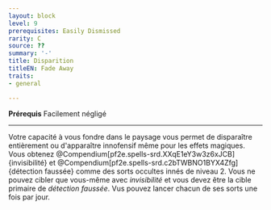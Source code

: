 ```yaml
---
layout: block
level: 9
prerequisites: Easily Dismissed
rarity: C
source: ??
summary: '-'
title: Disparition
titleEN: Fade Away
traits:
- general

---
```


<p><span id="ctl00_MainContent_DetailedOutput"><strong>Prérequis</strong> Facilement négligé<br></span></p>
<hr>
<p>Votre capacité à vous fondre dans le paysage vous permet de disparaître entièrement ou d'apparaître innofensif même pour les effets magiques. Vous obtenez @Compendium[pf2e.spells-srd.XXqE1eY3w3z6xJCB]{invisibilité} et @Compendium[pf2e.spells-srd.c2bTWBNO1BYX4Zfg]{détection faussée} comme des sorts occultes innés de niveau 2. Vous ne pouvez cibler que vous-même avec <em>invisibilité</em> et vous devez être la cible primaire de <em>détection faussée</em>. Vus pouvez lancer chacun de ses sorts une fois par jour.&nbsp;</p>